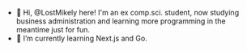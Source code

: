- 👋 Hi, @LostMikely here! I'm an ex comp.sci. student, now studying business administration and learning more programming in the meantime just for fun.
- 🌱 I’m currently learning Next.js and Go.
